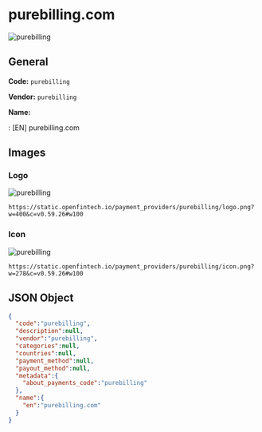 
# purebilling.com 
![purebilling](https://static.openfintech.io/payment_providers/purebilling/logo.png?w=400&c=v0.59.26#w100)  

## General 
 
**Code:** `purebilling` 
 
**Vendor:** `purebilling` 
 
**Name:** 
 
:	[EN] purebilling.com 
 

## Images 

### Logo 
 
![purebilling](https://static.openfintech.io/payment_providers/purebilling/logo.png?w=400&c=v0.59.26#w100)  

```
https://static.openfintech.io/payment_providers/purebilling/logo.png?w=400&c=v0.59.26#w100
```  

### Icon 
 
![purebilling](https://static.openfintech.io/payment_providers/purebilling/icon.png?w=278&c=v0.59.26#w100)  

```
https://static.openfintech.io/payment_providers/purebilling/icon.png?w=278&c=v0.59.26#w100
```  

## JSON Object 

```json
{
  "code":"purebilling",
  "description":null,
  "vendor":"purebilling",
  "categories":null,
  "countries":null,
  "payment_method":null,
  "payout_method":null,
  "metadata":{
    "about_payments_code":"purebilling"
  },
  "name":{
    "en":"purebilling.com"
  }
}
```  
